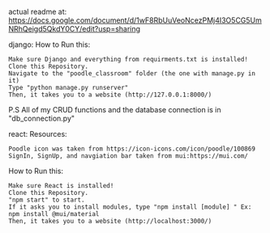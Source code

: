 actual readme at: https://docs.google.com/document/d/1wF8RbUuVeoNcezPMj4I3O5CG5UmNRhQeigd5QkdY0CY/edit?usp=sharing

django:
How to Run this:

    Make sure Django and everything from requirments.txt is installed!
    Clone this Repository.
    Navigate to the "poodle_classroom" folder (the one with manage.py in it)
    Type "python manage.py runserver"
    Then, it takes you to a website (http://127.0.0.1:8000/)

P.S All of my CRUD functions and the database connection is in "db_connection.py"


react:
Resources:

    Poodle icon was taken from https://icon-icons.com/icon/poodle/100869
    SignIn, SignUp, and navgiation bar taken from mui:https://mui.com/

How to Run this:

    Make sure React is installed!
    Clone this Repository.
    "npm start" to start.
    If it asks you to install modules, type "npm install [module] " Ex: npm install @mui/material
    Then, it takes you to a website (http://localhost:3000/)

